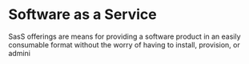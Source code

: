 # Software as a Service

SasS offerings are means for providing a software product in an easily consumable format without the worry of having to install, provision, or admini